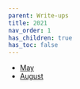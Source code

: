```yaml
---
parent: Write-ups
title: 2021
nav_order: 1
has_children: true
has_toc: false
---
```


* [May](May/writeup.md)
* [August](Aug/writeup.md)